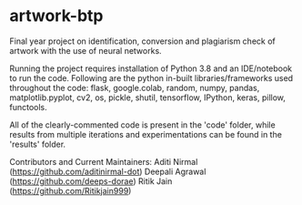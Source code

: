 # artwork-btp
Final year project on identification, conversion and plagiarism check of artwork with the use of neural networks.

Running the project requires installation of Python 3.8 and an IDE/notebook to run the code. Following are the python in-built libraries/frameworks used throughout the code:
flask,
google.colab,
random,
numpy,
pandas,
matplotlib.pyplot,
cv2,
os,
pickle,
shutil,
tensorflow,
IPython,
keras,
pillow,
functools.

All of the clearly-commented code is present in the 'code' folder, while results from multiple iterations and experimentations can be found in the 'results' folder.

Contributors and Current Maintainers:
Aditi Nirmal (https://github.com/aditinirmal-dot)
Deepali Agrawal (https://github.com/deeps-dorae)
Ritik Jain (https://github.com/Ritikjain999)
